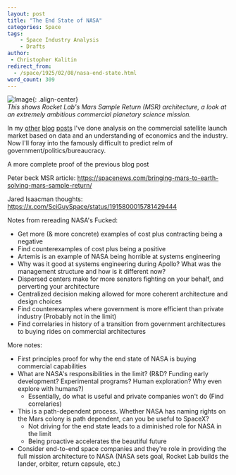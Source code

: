 ```yaml
---
layout: post
title: "The End State of NASA"
categories: Space
tags:
    - Space Industry Analysis
    - Drafts
author:
 - Christopher Kalitin
redirect_from:
  - /space/1925/02/08/nasa-end-state.html
word_count: 309
---
```

<head>
    <meta property="og:image" content="{{site.url}}/assets/images/nasa-end-state/msr.jpg">
</head>

![Image]({{site.url}}/assets/images/nasa-end-state/msr.jpg){: .align-center}  
<i>This shows Rocket Lab's Mars Sample Return (MSR) architecture, a look at an extremely ambitious commercial planetary science mission.</i>

In my <a href="https://ckalitin.github.io/space/2024/08/12/extrapolating-demand-firefly.html">other</a> <a href="https://ckalitin.github.io/space/2024/07/04/small-sat-constellations.html">blog</a> <a href="https://ckalitin.github.io/technology/2024/01/07/analysing-neutron-competitively.html">posts</a> I've done analysis on the commercial satellite launch market based on data and an understanding of economics and the industry. Now I'll foray into the famously difficult to predict relm of government/politics/bureaucracy.

A more complete proof of the previous blog post

Peter beck MSR article:
https://spacenews.com/bringing-mars-to-earth-solving-mars-sample-return/

Jared Isaacman thoughts: https://x.com/SciGuySpace/status/1915800015781429444

Notes from rereading NASA's Fucked:
- Get more (& more concrete) examples of cost plus contracting being a negative
- Find counterexamples of cost plus being a positive
- Artemis is an example of NASA being horrible at systems engineering
- Why was it good at systems engineering during Apollo? What was the management structure and how is it different now?
- Dispersed centers make for more senators fighting on your behalf, and perverting your architecture
- Centralized decision making allowed for more coherent architecture and design choices
- Find counterexamples where government is more efficient than private industry (Probably not in the limit)
- Find correlaries in history of a transition from government architectures to buying rides on commercial architectures

More notes:
- First principles proof for why the end state of NASA is buying commercial capabilities
- What are NASA's responsibilities in the limit? (R&D? Funding early development? Experimental programs? Human exploration? Why even explore with humans?)
    - Essentially, do what is useful and private companies won't do (Find correlaries)
- This is a path-dependent process. Whether NASA has naming rights on the Mars colony is path dependent, can you be useful to SpaceX?
    - Not driving for the end state leads to a diminished role for NASA in the limit
    - Being proactive accelerates the beautiful future
- Consider end-to-end space companies and they're role in providing the full mission architecture to NASA (NASA sets goal, Rocket Lab builds the lander, orbiter, return capsule, etc.)

